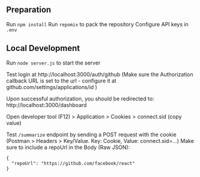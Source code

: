## Preparation

Run `npm install`
Run `repomix` to pack the repository
Configure API keys in `.env`

## Local Development
Run `node server.js` to start the server

Test login at http://localhost:3000/auth/github
(Make sure the Authorization callback URL is set to the url - configure it at github.com/settings/applications/id )

Upon successful authorization, you should be redirected to:
http://localhost:3000/dashboard

Open developer tool (F12) > Application > Cookies > connect.sid (copy value)

Test `/summarize` endpoint by sending a POST request with the cookie (Postman > Headers > Key/Value. Key: Cookie, Value: connect.sid=...)
Make sure to include a repoUrl in the Body (Raw JSON):
```
{
  "repoUrl": "https://github.com/facebook/react"
}
```

